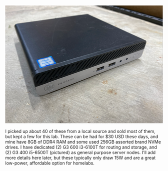 ![hp mini pc](../media/hp_mini.png "HP G3/G4")

I picked up about 40 of these from a local source and sold most of them, but kept a few for this lab. These can be had for $30 USD these days, and mine have 8GB of DDR4 RAM and some used 256GB assorted brand NVMe drives. I have dedicated (2) G3 600 i3-6100T for routing and storage, and (2) G3 400 i5-6500T (pictured) as general purpose server nodes. I'll add more details here later, but these typically only draw 15W and are a great low-power, affordable option for homelabs. 